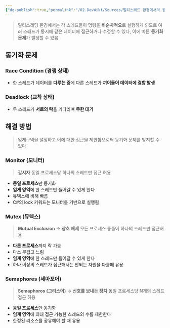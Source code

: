 ```yaml
---
{"dg-publish":true,"permalink":"/02.DevWiki/Sources/멀티스레드 환경에서의 동기화 문제/"}
---
```



> 멀티스레딩 환경에서는 각 스레드들이 명령을 **비순차적으**로 실행하게 되므로 여러 스레드가 동시에 같은 데이터에 접근하거나 수정할 수 있다, 이에 따른 **동기화 문제**가 발생할 수 있음


## 동기화 문제

### Race Condition (경쟁 상태)

- 한 스레드가 데이터를 **다루는 중**에 다른 스레드가 **끼어들어 데이터에 결함 발생**

### Deadlock (교착 상태)

- 두 스레드가 **서로의 락**을 기다리며 **무한 대기**

## 해결 방법

> 임계구역을 설정하고 이에 대한 접근을 제한함으로써 동기화 문제를 방지할 수 있다
### Monitor (모니터)
> **감시자**
> 동일 프로세스당 하나의 스레드만 접근 허용
- **동일 프로세스**만 동기화
- **임계 영역**에 한 스레드만 들어갈 수 있게 한다
- 뮤텍스에 비해 빠름
- C#의 lock 키워드는 모니터를 기반으로 실행됨
### Mutex (뮤텍스)
> **Mutual Exclusion** → **상호 배제**
> 모든 프로세스 통틀어 하나의 스레드만 접근허용
- **다른 프로세스**까지 락 가능
- 다소 무겁고 느림
- **임계 영역**에 한 스레드만 들어갈 수 있게 한다
- 하나 이상의 스레드가 접근해서는 안되는 자원을 다룰때 유용
### Semaphores (세마포어)
> **Semaphoros (그리스어)** → **신호를 보내는 장치**
> 동일 프로세스당 N개의 스레드 접근 허용
- **동일 프로세스**만 동기화
- **임계 영역**에 최대 접근 가능한 스레드의 수를 제한한다
- 한정된 리소스를 공유해야 할 때 유용

